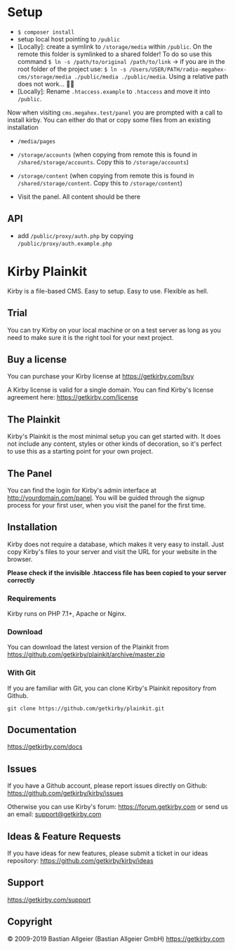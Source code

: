 # Setup
- `$ composer install`
- setup local host pointing to `/public`
- [Locally]: create a symlink to `/storage/media` within `/public`. On the remote this folder is symlinked to a shared folder!
To do so use this command `$ ln -s /path/to/original /path/to/link` -> if you are in the root folder of the project use: 
`$ ln -s /Users/USER/PATH/radio-megahex-cms/storage/media ./public/media ./public/media`. Using a relative path does not work... 🤷‍♂️
- [Locally]: Rename `.htaccess.example` to `.htaccess` and move it into `/public`.

Now when visiting `cms.megahex.test/panel` you are prompted with a call to install kirby. You can either do that or copy some files from an existing installation
  - `/media/pages`
  - `/storage/accounts` (when copying from remote this is found in `/shared/storage/accounts`. Copy this to `/storage/accounts`)
  - `/storage/content` (when copying from remote this is found in `/shared/storage/content`. Copy this to `/storage/content`)

- Visit the panel. All content should be there

## API
- add `/public/proxy/auth.php` by copying `/public/proxy/auth.example.php`











# Kirby Plainkit

Kirby is a file-based CMS.
Easy to setup. Easy to use. Flexible as hell.

## Trial

You can try Kirby on your local machine or on a test
server as long as you need to make sure it is the right
tool for your next project.

## Buy a license

You can purchase your Kirby license at
<https://getkirby.com/buy>

A Kirby license is valid for a single domain. You can find
Kirby's license agreement here: <https://getkirby.com/license>

## The Plainkit

Kirby's Plainkit is the most minimal setup you can get started with.
It does not include any content, styles or other kinds of decoration,
so it's perfect to use this as a starting point for your own project.

## The Panel

You can find the login for Kirby's admin interface at
http://yourdomain.com/panel. You will be guided through the signup
process for your first user, when you visit the panel
for the first time.

## Installation

Kirby does not require a database, which makes it very easy to
install. Just copy Kirby's files to your server and visit the
URL for your website in the browser.

**Please check if the invisible .htaccess file has been
copied to your server correctly**

### Requirements

Kirby runs on PHP 7.1+, Apache or Nginx.

### Download

You can download the latest version of the Plainkit
from https://github.com/getkirby/plainkit/archive/master.zip

### With Git

If you are familiar with Git, you can clone Kirby's
Plainkit repository from Github.

    git clone https://github.com/getkirby/plainkit.git

## Documentation

<https://getkirby.com/docs>

## Issues

If you have a Github account, please report issues
directly on Github: <https://github.com/getkirby/kirby/issues>

Otherwise you can use Kirby's forum: https://forum.getkirby.com
or send us an email: <support@getkirby.com>

## Ideas & Feature Requests

If you have ideas for new features, please submit a ticket in our ideas repository:
<https://github.com/getkirby/kirby/ideas>

## Support

<https://getkirby.com/support>

## Copyright

© 2009-2019 Bastian Allgeier (Bastian Allgeier GmbH)
<https://getkirby.com>
